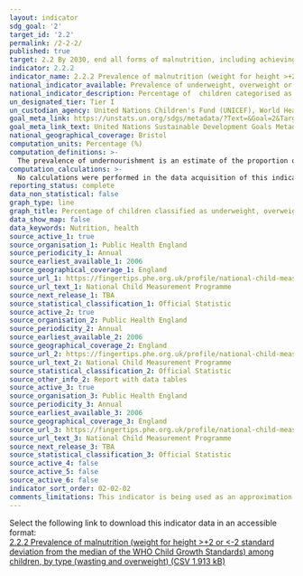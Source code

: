 ```yaml
---
layout: indicator
sdg_goal: '2'
target_id: '2.2'
permalink: /2-2-2/
published: true
target: 2.2 By 2030, end all forms of malnutrition, including achieving, by 2025, the internationally agreed targets on stunting and wasting in children under 5 years of age, and address the nutritional needs of adolescent girls, pregnant and lactating women and older persons
indicator: 2.2.2
indicator_name: 2.2.2 Prevalence of malnutrition (weight for height >+2 or <-2 standard deviation from the median of the WHO Child Growth Standards) among children, by type (wasting and overweight)
national_indicator_available: Prevalence of underweight, overweight or obese children based on Body Mass Index (BMI) classifications
national_indicator_description: Percentage of  children categorised as underweight, overweight or obese based on body mass index (BMI) classifications.
un_designated_tier: Tier I
un_custodian_agency: United Nations Children's Fund (UNICEF), World Health Organisation (WHO), World Bank (WB)
goal_meta_link: https://unstats.un.org/sdgs/metadata/?Text=&Goal=2&Target=2.2
goal_meta_link_text: United Nations Sustainable Development Goals Metadata (PDF 233 KB)
national_geographical_coverage: Bristol
computation_units: Percentage (%)
computation_definitions: >-
  The prevalence of undernourishment is an estimate of the proportion of the population whose habitual food consumption is insufficient to provide the dietary energy levels that are required to maintain a normal active and healthy life. It is expressed as a percentage.
computation_calculations: >-
  No calculations were performed in the data acquisition of this indicator as appropriate data was readily available in the final format specified by this indicator. For insight into the details of potential calculations please refer to the original source metadata or source contact.
reporting_status: complete
data_non_statistical: false
graph_type: line
graph_title: Percentage of children classified as underweight, overweight or obese
data_show_map: false
data_keywords: Nutrition, health
source_active_1: true
source_organisation_1: Public Health England
source_periodicity_1: Annual
source_earliest_available_1: 2006
source_geographical_coverage_1: England
source_url_1: https://fingertips.phe.org.uk/profile/national-child-measurement-programme/data#page/4/gid/8000011/pat/6/par/E12000009/ati/102/are/E06000023
source_url_text_1: National Child Measurement Programme 
source_next_release_1: TBA
source_statistical_classification_1: Official Statistic
source_active_2: true
source_organisation_2: Public Health England
source_periodicity_2: Annual
source_earliest_available_2: 2006
source_geographical_coverage_2: England
source_url_2: https://fingertips.phe.org.uk/profile/national-child-measurement-programme/data#page/4/gid/8000011/pat/6/par/E12000009/ati/102/are/E06000023/iid/20601/age/200/sex/4
source_url_text_2: National Child Measurement Programme 
source_statistical_classification_2: Official Statistic
source_other_info_2: Report with data tables 
source_active_3: true
source_organisation_3: Public Health England
source_periodicity_3: Annual
source_earliest_available_3: 2006
source_geographical_coverage_3: England
source_url_3: https://fingertips.phe.org.uk/profile/national-child-measurement-programme/data#page/4/gid/8000011/pat/6/par/E12000009/ati/102/are/E06000023
source_url_text_3: National Child Measurement Programme 
source_next_release_3: TBA
source_statistical_classification_3: Official Statistic
source_active_4: false
source_active_5: false
source_active_6: false
indicator_sort_order: 02-02-02
comments_limitations: This indicator is being used as an approximation of the UN SDG Indicator. Where possible, we will work to identify or develop UK data to meet the global indicator specification. This indicator has not been identified in collaboration with topic experts.
---
```

Select the following link to download this indicator data in an accessible format:<br>[2.2.2 Prevalence of malnutrition (weight for height >+2 or <-2 standard deviation from the median of the WHO Child Growth Standards) among children, by type (wasting and overweight) (CSV 1.913 kB)](https://sdg-bristol.github.io/sdg-data-bristol/en/data/2-2-2.csv)